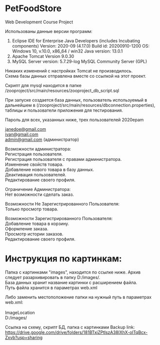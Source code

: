 # PetFoodStore
Web Development Course Project  

Использованы данные версии программ:
1) Eclipse IDE for Enterprise Java Developers (includes Incubating components)
	Version: 2020-09 (4.17.0)
	Build id: 20200910-1200
	OS: Windows 10, v.10.0, x86_64 / win32
	Java version: 13.0.1  
 2)  Apache Tomcat Version 9.0.30  
 3)  MySQL Server version: 5.7.29-log MySQL Community Server (GPL)  

Никаких изменений с настройках Tomcat не производилось.  
Схема базы данных отправлена вместе со ссылкой на этот проект.  

Скрипт для mysql находится в папке   
/zooproject/src/main/resources/zooproject_db_script.sql  

При запуске создается база данных, пользователь используемый в дальнейшем в
(/zooproject/src/main/resources/dbconnection.properties), таблицы и пользователи приложения для тестирования.  

Пароль для всех, указанных ниже, трех пользователей 2020epam  

janedoe@gmail.com  
ivan@gmail.com  
admin@gmail.com (администратор)  

Возможности администратора:  
Регистрация пользователя.  
Регистрация пользователя с правами администратора.  
Изменение свойств товара.  
Добавление нового товара в базу данных.  
Деактивация пользователей.  
Редактирование своего профиля.  

Ограничение Администратора:  
Нет возможности сделать заказ.  

Возможности Не Зарегистрированного Пользователя:  
Только просмотр товара.  

Возможности Зарегистрированного Пользователя:  
Добавление товара в корзину.  
Оформление заказа.  
Просмотр истории заказов.  
Редактирование своего профиля.  

# Инструкция по картинкам:  
Папка с картинками "images", находится по ссылке ниже. Архив следует разархивировать в папку D:/images/.  
База данных хранит название картинки с расширением файла.  
Путь файла хранится в параметрах web.xml  

Либо заменить местоположение папки на нужный путь в параметрах web.xml:  
<context-param>  
    <param-name>ImageLocation</param-name>  
    <param-value>D:/images/</param-value>  
</context-param>  


Ссылка на схему, скрипт БД, папка с картинками Backup link:  
https://drive.google.com/drive/folders/181BTxiZPtlszA38IXhX-olTqBcx-Zxvb?usp=sharing  
